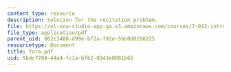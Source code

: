 ```yaml
---
content_type: resource
description: Solution for the recitation problem.
file: https://ol-ocw-studio-app-qa.s3.amazonaws.com/courses/7-012-introduction-to-biology-fall-2004/9bdc770444a4fc1abfb20343e0081b65_fora.pdf
file_type: application/pdf
parent_uid: 862c3488-d99e-bf2a-f92e-5bb0d0196225
resourcetype: Document
title: fora.pdf
uid: 9bdc7704-44a4-fc1a-bfb2-0343e0081b65
---
```

